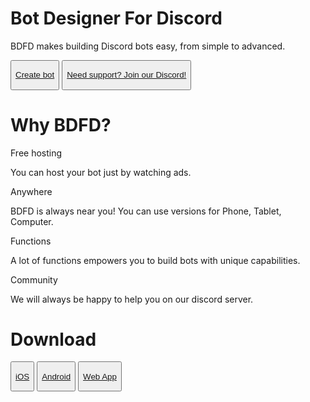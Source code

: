 <link rel="stylesheet" href="./theme/css/home.css">

<div class="bdfd-is">
  <h1 id="bdfd-case">Bot Designer For Discord</h1>
  <p id="truelol"><bold>BDFD</bold> makes building Discord bots easy, from simple to advanced.</p>
  <div class="homeButtons">
    <button class="createMyBot">
      <p><a href="https://app.botdesignerdiscord.com/"><i class="fa fa-plus" aria-hidden="true"></i> Create bot</a></p>
    </button>
    <button class="getHelp">
      <p><a href="https://discord.gg/bot-designer-for-discord-official-server-566363823137882154"><i class="fa fa-share" aria-hidden="true"></i> Need support? Join our Discord!</a></p>
    </button>
  </div>
</div>

<div class="why-bdfd">
  <h1>Why BDFD?</h1>
  <div class="why-bdfd-embed">
    <div class="hosting">
      <i class="fa fa-play-circle" aria-hidden="true"></i>
      <p id="title">Free hosting</p>
      <p id="content">You can host your bot just by watching ads.</p>
    </div>
    <div class="anywhere">
      <i class="fa fa-desktop" aria-hidden="true"></i>
      <p id="title">Anywhere</p>
      <p id="content">BDFD is always near you! You can use versions for Phone, Tablet, Computer.</p>
    </div>
    <div class="alotfunctions">
      <i class="fa fa-star" aria-hidden="true"></i>
      <p id="title">Functions</p>
      <p id="content">A lot of functions empowers you to build bots with unique capabilities.</p>
    </div>
    <div class="community">
      <i class="fa fa-info" aria-hidden="true"></i>
      <p id="title">Community</p>
      <p id="content">We will always be happy to help you on our discord server.</p>
    </div>
  </div>
</div>

<div class="download">
  <h1 id="bdfd-case">Download</h1>
  <div class="downloadButtons">
    <button>
      <p><a href="https://apps.apple.com/app/bot-designer-for-discord/id1495536477"><i class="fa fa-apple" aria-hidden="true"></i> iOS</a></p>
    </button>
    <button>
      <p><a href="https://play.google.com/store/apps/details?id=com.jakubtomana.discordbotdesinger"><i class="fa fa-android" aria-hidden="true"></i> Android</a></p>
    </button>
    <button>
      <p><a href="https://app.botdesignerdiscord.com/"><i class="fa fa-laptop" aria-hidden="true"></i> Web App</a></p>
    </button>
  </div>
</div>

